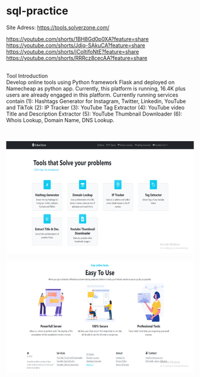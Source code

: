 # sql-practice

Site Adress: https://tools.solverzone.com/<br>

https://youtube.com/shorts/1BH8Gd0p0XA?feature=share<br>
https://youtube.com/shorts/Jdjq-SAkuCA?feature=share<br>
https://youtube.com/shorts/jCoItifoNtE?feature=share<br>
https://youtube.com/shorts/RRRcz8cecAA?feature=share<br>

</div>
<br>
Tool Introduction<br>
Develop online tools using Python framework Flask and deployed on Namecheap as python app. Currently, this platform is running, 16.4K plus users are already engaged in this platform. Currently running services contain (1): Hashtags Generator for Instagram, Twitter, Linkedin, YouTube and TikTok (2): IP Tracker (3): YouTube Tag Extractor (4): YouTube video Title and Description Extractor (5): YouTube Thumbnail Downloader (6): Whois Lookup, Domain Name, DNS Lookup.

<br><br>
<img src="https://github.com/sohaibcs1/Online_tools_Flask_Python/blob/main/a.PNG" alt="Website Site" width="600" height="300">
<br><br>
<img src="https://github.com/sohaibcs1/Online_tools_Flask_Python/blob/main/b.PNG" alt="Website Site" width="600" height="300">

